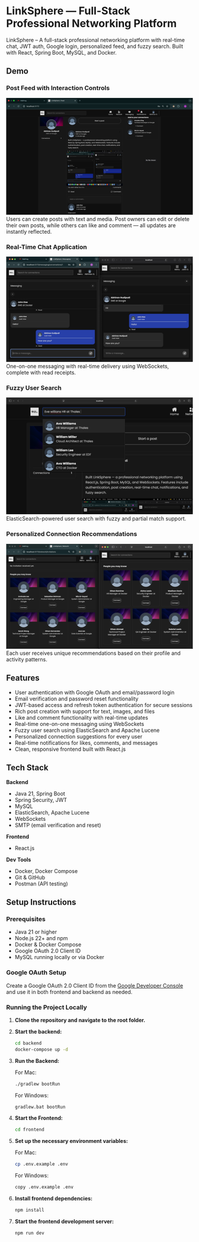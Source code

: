 # LinkSphere — Full-Stack Professional Networking Platform

LinkSphere – A full-stack professional networking platform with real-time chat, JWT auth, Google login, personalized feed, and fuzzy search. Built with React, Spring Boot, MySQL, and Docker.
## Demo

### Post Feed with Interaction Controls
![Post Feed](./screenshots/post_feed.png)  
Users can create posts with text and media. Post owners can edit or delete their own posts, while others can like and comment — all updates are instantly reflected.

### Real-Time Chat Application
![Chat](./screenshots/chat.png)  
One-on-one messaging with real-time delivery using WebSockets, complete with read receipts.

### Fuzzy User Search
![Search](./screenshots/search.png)  
ElasticSearch-powered user search with fuzzy and partial match support.

### Personalized Connection Recommendations
![Recommendations](./screenshots/recommendations.png)  
Each user receives unique recommendations based on their profile and activity patterns.

## Features

- User authentication with Google OAuth and email/password login
- Email verification and password reset functionality
- JWT-based access and refresh token authentication for secure sessions
- Rich post creation with support for text, images, and files
- Like and comment functionality with real-time updates
- Real-time one-on-one messaging using WebSockets
- Fuzzy user search using ElasticSearch and Apache Lucene
- Personalized connection suggestions for every user
- Real-time notifications for likes, comments, and messages
- Clean, responsive frontend built with React.js

## Tech Stack

**Backend**
- Java 21, Spring Boot
- Spring Security, JWT
- MySQL
- ElasticSearch, Apache Lucene
- WebSockets
- SMTP (email verification and reset)

**Frontend**
- React.js


**Dev Tools**
- Docker, Docker Compose
- Git & GitHub
- Postman (API testing)

## Setup Instructions

### Prerequisites

- Java 21 or higher
- Node.js 22+ and npm
- Docker & Docker Compose
- Google OAuth 2.0 Client ID
- MySQL running locally or via Docker

### Google OAuth Setup

Create a Google OAuth 2.0 Client ID from the [Google Developer Console](https://console.developers.google.com/) and use it in both frontend and backend as needed.

### Running the Project Locally

1. **Clone the repository and navigate to the root folder.**

2. **Start the backend:**
   ```bash
   cd backend
   docker-compose up -d
   ```

3. **Run the Backend:**

   For Mac:
   ```bash
   ./gradlew bootRun
   ```

   For Windows:
   ```bash
   gradlew.bat bootRun
   ```

4. **Start the Frontend:**
   ```bash
   cd frontend
   ```

5. **Set up the necessary environment variables:**

   For Mac:
   ```bash
   cp .env.example .env
   ```

   For Windows:
   ```bash
   copy .env.example .env
   ```

6. **Install frontend dependencies:**
   ```bash
   npm install
   ```

7. **Start the frontend development server:**
   ```bash
   npm run dev
   ```